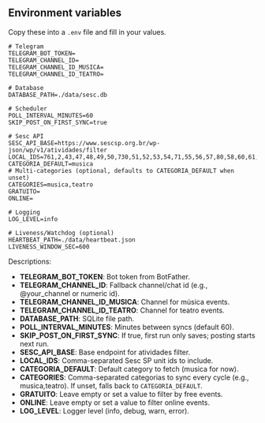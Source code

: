 ## Environment variables

Copy these into a `.env` file and fill in your values.

```env
# Telegram
TELEGRAM_BOT_TOKEN=
TELEGRAM_CHANNEL_ID=
TELEGRAM_CHANNEL_ID_MUSICA=
TELEGRAM_CHANNEL_ID_TEATRO=

# Database
DATABASE_PATH=./data/sesc.db

# Scheduler
POLL_INTERVAL_MINUTES=60
SKIP_POST_ON_FIRST_SYNC=true

# Sesc API
SESC_API_BASE=https://www.sescsp.org.br/wp-json/wp/v1/atividades/filter
LOCAL_IDS=761,2,43,47,48,49,50,730,51,52,53,54,71,55,56,57,80,58,60,61,62,63,64,65,66
CATEGORIA_DEFAULT=musica
# Multi-categories (optional, defaults to CATEGORIA_DEFAULT when unset)
CATEGORIES=musica,teatro
GRATUITO=
ONLINE=

# Logging
LOG_LEVEL=info

# Liveness/Watchdog (optional)
HEARTBEAT_PATH=./data/heartbeat.json
LIVENESS_WINDOW_SEC=600
```

Descriptions:

- **TELEGRAM_BOT_TOKEN**: Bot token from BotFather.
- **TELEGRAM_CHANNEL_ID**: Fallback channel/chat id (e.g., @your_channel or numeric id).
- **TELEGRAM_CHANNEL_ID_MUSICA**: Channel for música events.
- **TELEGRAM_CHANNEL_ID_TEATRO**: Channel for teatro events.
- **DATABASE_PATH**: SQLite file path.
- **POLL_INTERVAL_MINUTES**: Minutes between syncs (default 60).
- **SKIP_POST_ON_FIRST_SYNC**: If true, first run only saves; posting starts next run.
- **SESC_API_BASE**: Base endpoint for atividades filter.
- **LOCAL_IDS**: Comma-separated Sesc SP unit ids to include.
- **CATEGORIA_DEFAULT**: Default category to fetch (musica for now).
- **CATEGORIES**: Comma-separated categorias to sync every cycle (e.g., musica,teatro). If unset, falls back to `CATEGORIA_DEFAULT`.
- **GRATUITO**: Leave empty or set a value to filter by free events.
- **ONLINE**: Leave empty or set a value to filter online events.
- **LOG_LEVEL**: Logger level (info, debug, warn, error).
